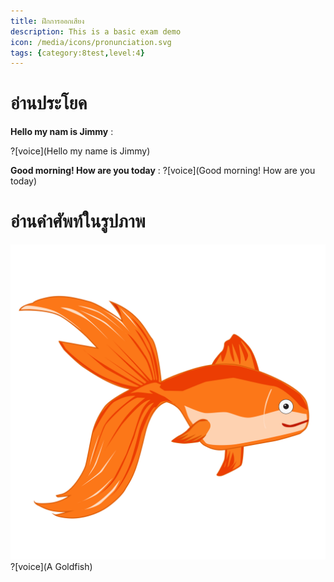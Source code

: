 ```yaml
---
title: ฝึกการออกเสียง
description: This is a basic exam demo
icon: /media/icons/pronunciation.svg
tags: {category:8test,level:4}
---
```



# อ่านประโยค

**Hello my nam is Jimmy** :

?[voice](Hello my name is Jimmy)

**Good morning! How are you today** :
?[voice](Good morning! How are you today)


# อ่านคำศัพท์ในรูปภาพ

![image label](/media/img/animal/goldfish.svg)
?[voice](A Goldfish)
